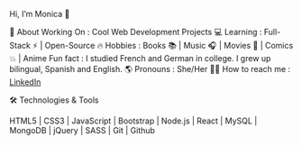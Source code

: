  Hi, I’m Monica 👋


🤔 About
Working On : Cool Web Development Projects 💻 
Learning : Full-Stack ⚡ | Open-Source 🔥
Hobbies : Books 📚 | Music 🎧 | Movies 🎥 | Comics 💥 | Anime
Fun fact : I studied French and German in college. I grew up bilingual, Spanish and English. 🌎
Pronouns : She/Her 👩🏻
How to reach me : [LinkedIn](https://www.linkedin.com/in/monica-rangel-1604ab96/)


🛠 Technologies & Tools

 HTML5 | CSS3 | JavaScript | Bootstrap | Node.js | React | MySQL | MongoDB | jQuery | SASS |
 Git | Github
 
  




